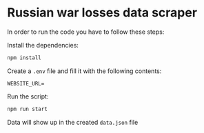 # Russian war losses data scraper

In order to run the code you have to follow these steps:

Install the dependencies:

```bash
npm install
```

Create a `.env` file and fill it with the following contents:

```
WEBSITE_URL=
```

Run the script:

```bash
npm run start
```

Data will show up in the created `data.json` file
